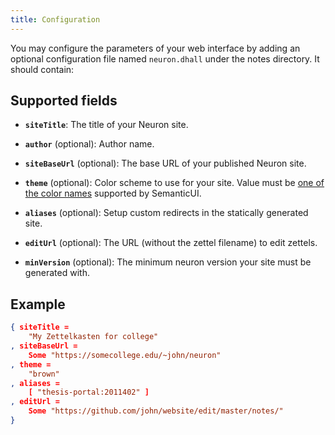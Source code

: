 ```yaml
---
title: Configuration
---
```


You may configure the parameters of your web interface by adding an optional configuration file named `neuron.dhall` under the notes directory. It should contain:

## Supported fields

* **`siteTitle`**: The title of your Neuron site.

* **`author`** (optional): Author name.

* **`siteBaseUrl`** (optional): The base URL of your published Neuron site.

* **`theme`** (optional): Color scheme to use for your site. Value must be [one of the color names](https://semantic-ui.com/usage/theming.html#sitewide-defaults) supported by SemanticUI. 

* **`aliases`** (optional): Setup custom redirects in the statically generated site.

* **`editUrl`** (optional): The URL (without the zettel filename) to edit zettels.

* **`minVersion`** (optional): The minimum neuron version your site must be generated with.


## Example 

```json
{ siteTitle =
    "My Zettelkasten for college"
, siteBaseUrl =
    Some "https://somecollege.edu/~john/neuron"
, theme =
    "brown"
, aliases =
    [ "thesis-portal:2011402" ]
, editUrl =
    Some "https://github.com/john/website/edit/master/notes/"
}
```

